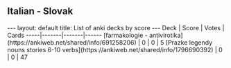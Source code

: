 <h2>Italian  -  Slovak</h2>
---
layout: default
title: List of anki decks by score
---
Deck | Score | Votes | Cards
-----|-------|-------|------
[farmakologie - antivirotika](https://ankiweb.net/shared/info/691258206) | 0 | 0 | 5
[Prazke legendy nouns stories 6-10 verbs](https://ankiweb.net/shared/info/1796690392) | 0 | 0 | 47
